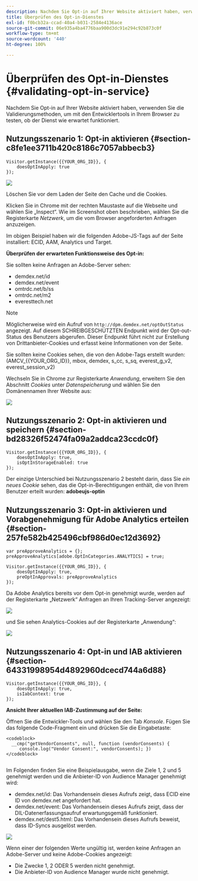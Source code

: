 ```yaml
---
description: Nachdem Sie Opt-in auf Ihrer Website aktiviert haben, verwenden Sie die Validierungsmethoden, um mit den Entwicklertools in Ihrem Browser zu testen, ob der Dienst wie erwartet funktioniert.
title: Überprüfen des Opt-in-Dienstes
exl-id: f0bcb32a-ccad-40a4-b031-2584e4136ace
source-git-commit: 06e935a4ba4776baa900d3dc91e294c92b873c0f
workflow-type: tm+mt
source-wordcount: '440'
ht-degree: 100%

---
```


# Überprüfen des Opt-in-Dienstes {#validating-opt-in-service}

Nachdem Sie Opt-in auf Ihrer Website aktiviert haben, verwenden Sie die Validierungsmethoden, um mit den Entwicklertools in Ihrem Browser zu testen, ob der Dienst wie erwartet funktioniert.

## Nutzungsszenario 1: Opt-in aktivieren {#section-c8fe1ee3711b420c8186c7057abbecb3}

```
Visitor.getInstance({{YOUR_ORG_ID}}, { 
    doesOptInApply: true 
});
```

![](assets/use_case_1_1.png)

Löschen Sie vor dem Laden der Seite den Cache und die Cookies.

Klicken Sie in Chrome mit der rechten Maustaste auf die Webseite und wählen Sie „Inspect“. Wie im Screenshot oben beschrieben, wählen Sie die Registerkarte *Netzwerk*, um die vom Browser angeforderten Anfragen anzuzeigen.

Im obigen Beispiel haben wir die folgenden Adobe-JS-Tags auf der Seite installiert: ECID, AAM, Analytics und Target.

**Überprüfen der erwarteten Funktionsweise des Opt-in:**

Sie sollten keine Anfragen an Adobe-Server sehen:

* demdex.net/id
* demdex.net/event
* omtrdc.net/b/ss
* omtrdc.net/m2
* everesttech.net

>[!NOTE]
>
>Möglicherweise wird ein Aufruf von `http://dpm.demdex.net/optOutStatus` angezeigt. Auf diesem SCHREIBGESCHÜTZTEN Endpunkt wird der Opt-out-Status des Benutzers abgerufen. Dieser Endpunkt führt nicht zur Erstellung von Drittanbieter-Cookies und erfasst keine Informationen von der Seite.

Sie sollten keine Cookies sehen, die von den Adobe-Tags erstellt wurden: (AMCV_{{YOUR_ORG_ID}}, mbox, demdex, s_cc, s_sq, everest_g_v2, everest_session_v2)

Wechseln Sie in Chrome zur Registerkarte *Anwendung*, erweitern Sie den Abschnitt *Cookies* unter *Datenspeicherung* und wählen Sie den Domänennamen Ihrer Website aus:

![](assets/use_case_1_2.png)

## Nutzungsszenario 2: Opt-in aktivieren und speichern  {#section-bd28326f52474fa09a2addca23ccdc0f}

```
Visitor.getInstance({{YOUR_ORG_ID}}, { 
    doesOptInApply: true, 
    isOptInStorageEnabled: true 
});
```

Der einzige Unterschied bei Nutzungsszenario 2 besteht darin, dass Sie *ein neues Cookie* sehen, das die Opt-in-Berechtigungen enthält, die von Ihrem Benutzer erteilt wurden: **adobeujs-optin**

## Nutzungsszenario 3: Opt-in aktivieren und Vorabgenehmigung für Adobe Analytics erteilen   {#section-257fe582b425496cbf986d0ec12d3692}

```
var preApproveAnalytics = {}; 
preApproveAnalytics[adobe.OptInCategories.ANALYTICS] = true;

Visitor.getInstance({{YOUR_ORG_ID}}, { 
    doesOptInApply: true, 
    preOptInApprovals: preApproveAnalytics 
});
```

Da Adobe Analytics bereits vor dem Opt-in genehmigt wurde, werden auf der Registerkarte „Netzwerk“ Anfragen an Ihren Tracking-Server angezeigt:

![](assets/use_case_3_1.png)

und Sie sehen Analytics-Cookies auf der Registerkarte „Anwendung“:

![](assets/use_case_3_2.png)

## Nutzungsszenario 4: Opt-in und IAB aktivieren   {#section-64331998954d4892960dcecd744a6d88}

```
Visitor.getInstance({{YOUR_ORG_ID}}, { 
    doesOptInApply: true, 
    isIabContext: true 
});
```

**Ansicht Ihrer aktuellen IAB-Zustimmung auf der Seite:**

Öffnen Sie die Entwickler-Tools und wählen Sie den Tab *Konsole*. Fügen Sie das folgende Code-Fragment ein und drücken Sie die Eingabetaste:

```
<codeblock>
  __cmp("getVendorConsents", null, function (vendorConsents) { 
     console.log("Vendor Consent:", vendorConsents); }) 
</codeblock>  
  
```

Im Folgenden finden Sie eine Beispielausgabe, wenn die Ziele 1, 2 und 5 genehmigt werden und die Anbieter-ID von Audience Manager genehmigt wird:

* demdex.net/id: Das Vorhandensein dieses Aufrufs zeigt, dass ECID eine ID von demdex.net angefordert hat.
* demdex.net/event: Das Vorhandensein dieses Aufrufs zeigt, dass der DIL-Datenerfassungsaufruf erwartungsgemäß funktioniert.
* demdex.net/dest5.html: Das Vorhandensein dieses Aufrufs beweist, dass ID-Syncs ausgelöst werden.

![](assets/use_case_4_1.png)

Wenn einer der folgenden Werte ungültig ist, werden keine Anfragen an Adobe-Server und keine Adobe-Cookies angezeigt:

* Die Zwecke 1, 2 ODER 5 werden nicht genehmigt.
* Die Anbieter-ID von Audience Manager wurde nicht genehmigt.
